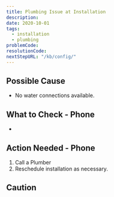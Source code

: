 ```yaml
---
title: Plumbing Issue at Installation 
description:
date: 2020-10-01
tags:
  - installation
  - plumbing
problemCode: 
resolutionCode: 
nextStepURL: "/kb/config/"
---
```

## Possible Cause

- No water connections available.

## What to Check - Phone

- 

## Action Needed - Phone

1) Call a Plumber
2) Reschedule installation as necessary.

## Caution
